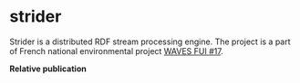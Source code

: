 # strider

Strider is a distributed RDF stream processing engine. The project is a part of French national environmental project [WAVES FUI #17](http://www.waves-rsp.org).

**Relative publication**

